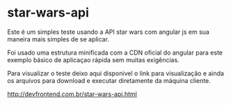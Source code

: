 # star-wars-api

Este é um simples teste usando a API star wars  com  angular js
em sua maneira mais simples de se aplicar.

Foi usado uma estrutura minificada com a CDN oficial do angular para
este exemplo básico de aplicaçao rápida sem muitas exigências.

Para visualizar o teste deixo aqui disponivel o link para visualização 
e ainda os arquivos para download e executar diretamente da máquina cliente.

http://devfrontend.com.br/star-wars-api.html

